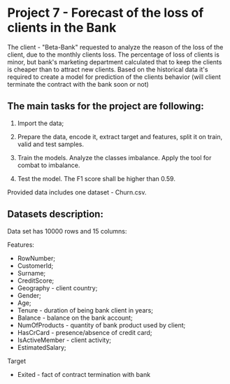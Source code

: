 

# Project 7  - Forecast of the loss of clients in the Bank

The client - "Beta-Bank" requested to analyze the reason of the loss of the client, due to the monthly clients loss. The percentage of loss of clients is minor, but bank's marketing department calculated that to keep the clients is cheaper than to attract new clients. Based on the historical data it's required to create a model for prediction of the clients behavior (will client terminate the contract with the bank soon or not) 

## The main tasks for the project are following:
1) Import the data;

2) Prepare the data, encode it, extract target and features, split it on train, valid and test samples.

3) Train the models. Analyze the classes imbalance. Apply the tool for combat to imbalance.

4) Test the model. The F1 score shall be higher than 0.59.

Provided data includes one dataset - Churn.csv.

## Datasets description: 

Data set has 10000 rows and 15 columns:

Features:
- RowNumber;
- CustomerId;
- Surname;
- CreditScore;
- Geography - client country;
- Gender;
- Age;
- Tenure - duration of being bank client in years;
- Balance - balance on the bank account;
- NumOfProducts - quantity of bank product used by client;
- HasCrCard - presence/absence of credit card;
- IsActiveMember - client activity;
- EstimatedSalary;

Target
- Exited - fact of contract termination with bank